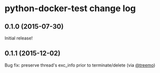 python-docker-test change log
=============================

0.1.0 (2015-07-30)
------------------

Initial release!

0.1.1 (2015-12-02)
------------------

Bug fix: preserve thread's exc_info prior to terminate/delete (via [@treemo](http://github.com/treemo))

